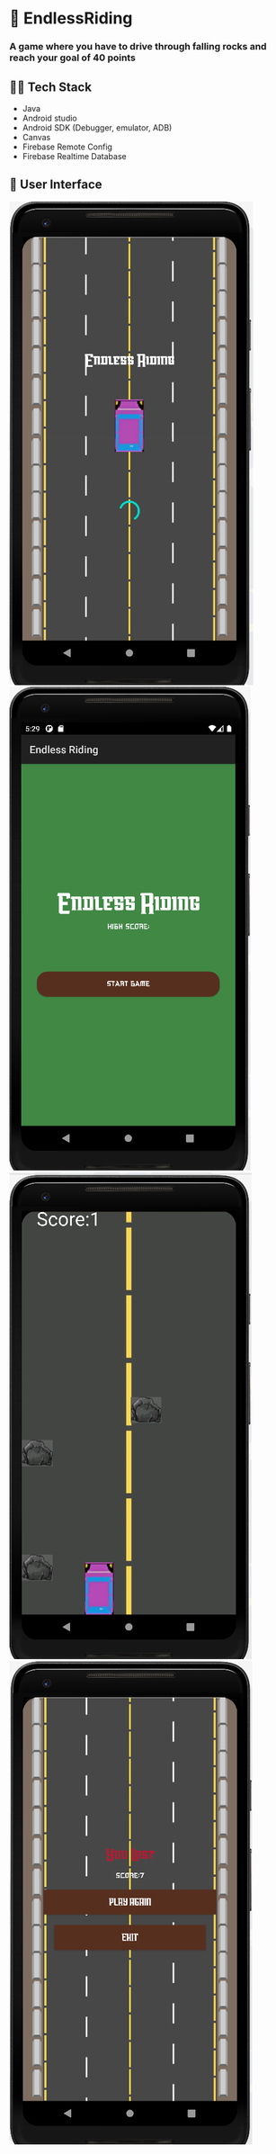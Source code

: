 # 🚗 EndlessRiding
### A game where you have to drive through falling rocks and reach your goal of 40 points

## 👨‍💻 Tech Stack
* Java
* Android studio
* Android SDK (Debugger, emulator, ADB)
* Canvas
* Firebase Remote Config
* Firebase Realtime Database


## 📱 User Interface
![](photo1.png)
![](photo2.png)
![](photo3.png)
![](photo4.png)
